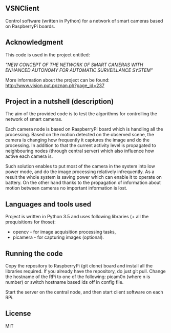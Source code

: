 ## VSNClient

Control software (written in Python) for a network of smart cameras based on
RaspberryPi boards.

## Acknowledgment

This code is used in the project entitled:

*"NEW CONCEPT OF THE NETWORK OF SMART CAMERAS WITH ENHANCED AUTONOMY FOR
AUTOMATIC SURVEILLANCE SYSTEM"*

More information about the project can be found:
http://www.vision.put.poznan.pl/?page_id=237

## Project in a nutshell (description)

The aim of the provided code is to test the algorithms for controlling the
network of smart cameras.

Each camera node is based on RaspberryPi board which is handling all the
processing. Based on the motion detected on the observed scene, the camera
is changing how frequently it captures the image and do the processing. In
addition to that the current activity level is propagated to neighbouring
nodes (through central server) which also influence how active each camera is.

Such solution enables to put most of the camera in the system into low power
mode, and do the image processing relatively infrequently. As a result the
whole system is saving power which can enable it to operate on battery. On the
other hand thanks to the propagation of information about motion between
cameras no important information is lost.

## Languages and tools used
Project is written in Python 3.5 and uses following libraries (+ all the
prequisitions for those):
* opencv - for image acquisition processing tasks,
* picamera - for capturing images (optional).

## Running the code
Copy the repository to RaspberryPi (git clone) board and install all the
libraries required. If you already have the repository, do just git pull.
Change the hostname of the RPi to one of the following: picam0n (where n is
number) or switch hostname based ids off in config file.

Start the server on the central node, and then start client software on each
RPi.

## License

MIT
